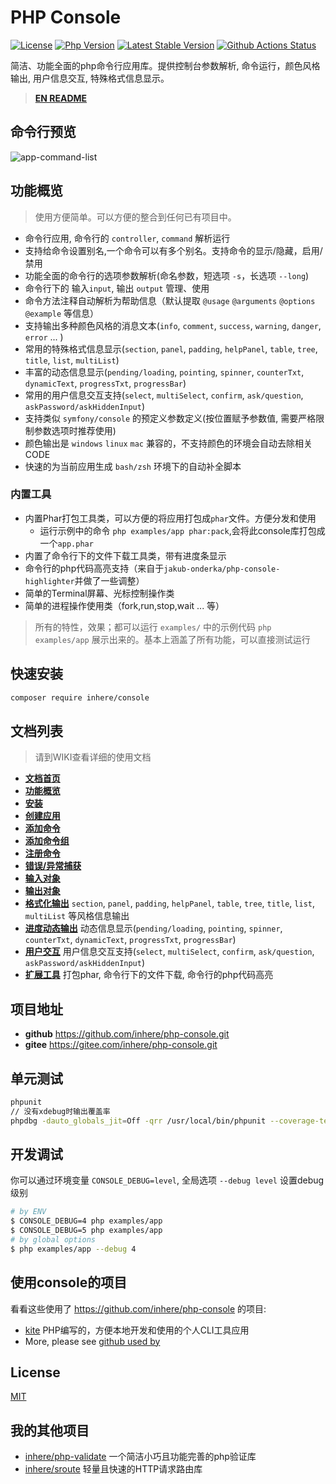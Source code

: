 # PHP Console

[![License](https://img.shields.io/packagist/l/inhere/console.svg?style=flat-square)](LICENSE)
[![Php Version](https://img.shields.io/badge/php-%3E=7.3.0-brightgreen.svg?maxAge=2592000)](https://packagist.org/packages/inhere/console)
[![Latest Stable Version](http://img.shields.io/packagist/v/inhere/console.svg)](https://packagist.org/packages/inhere/console)
[![Github Actions Status](https://github.com/inhere/php-console/workflows/Unit-tests/badge.svg)](https://github.com/inhere/php-console/actions)

简洁、功能全面的php命令行应用库。提供控制台参数解析, 命令运行，颜色风格输出, 用户信息交互, 特殊格式信息显示。

> **[EN README](./README.md)**

## 命令行预览

![app-command-list](https://raw.githubusercontent.com/inhere/php-console/3.x/docs/screenshots/app-command-list.png)

## 功能概览

> 使用方便简单。可以方便的整合到任何已有项目中。

- 命令行应用, 命令行的 `controller`, `command` 解析运行 
- 支持给命令设置别名,一个命令可以有多个别名。支持命令的显示/隐藏，启用/禁用
- 功能全面的命令行的选项参数解析(命名参数，短选项 `-s`，长选项 `--long`)
- 命令行下的 输入`input`, 输出 `output` 管理、使用
- 命令方法注释自动解析为帮助信息（默认提取 `@usage` `@arguments` `@options` `@example` 等信息）
- 支持输出多种颜色风格的消息文本(`info`, `comment`, `success`, `warning`, `danger`, `error` ... )
- 常用的特殊格式信息显示(`section`, `panel`, `padding`, `helpPanel`, `table`, `tree`, `title`, `list`, `multiList`)
- 丰富的动态信息显示(`pending/loading`, `pointing`, `spinner`, `counterTxt`, `dynamicText`, `progressTxt`, `progressBar`)
- 常用的用户信息交互支持(`select`, `multiSelect`, `confirm`, `ask/question`, `askPassword/askHiddenInput`)
- 支持类似 `symfony/console` 的预定义参数定义(按位置赋予参数值, 需要严格限制参数选项时推荐使用)
- 颜色输出是 `windows` `linux` `mac` 兼容的，不支持颜色的环境会自动去除相关CODE
- 快速的为当前应用生成 `bash/zsh` 环境下的自动补全脚本

### 内置工具

- 内置Phar打包工具类，可以方便的将应用打包成`phar`文件。方便分发和使用
  - 运行示例中的命令 `php examples/app phar:pack`,会将此console库打包成一个`app.phar`
- 内置了命令行下的文件下载工具类，带有进度条显示
- 命令行的php代码高亮支持（来自于`jakub-onderka/php-console-highlighter`并做了一些调整）
- 简单的Terminal屏幕、光标控制操作类
- 简单的进程操作使用类（fork,run,stop,wait ... 等）

> 所有的特性，效果；都可以运行 `examples/` 中的示例代码 `php examples/app` 展示出来的。基本上涵盖了所有功能，可以直接测试运行

## 快速安装

```bash
composer require inhere/console
```

## 文档列表

> 请到WIKI查看详细的使用文档

- **[文档首页](https://github.com/inhere/php-console/wiki/home)**
- **[功能概览](https://github.com/inhere/php-console/wiki/overview)**
- **[安装](https://github.com/inhere/php-console/wiki/install)**
- **[创建应用](https://github.com/inhere/php-console/wiki/quick-start)**
- **[添加命令](https://github.com/inhere/php-console/wiki/add-command)**
- **[添加命令组](https://github.com/inhere/php-console/wiki/add-group)**
- **[注册命令](https://github.com/inhere/php-console/wiki/register-command)**
- **[错误/异常捕获](https://github.com/inhere/php-console/wiki/error-handle)**
- **[输入对象](https://github.com/inhere/php-console/wiki/input-instance)**
- **[输出对象](https://github.com/inhere/php-console/wiki/output-instance)**
- **[格式化输出](https://github.com/inhere/php-console/wiki/format-output)** `section`, `panel`, `padding`, `helpPanel`, `table`, `tree`, `title`, `list`, `multiList` 等风格信息输出
- **[进度动态输出](https://github.com/inhere/php-console/wiki/process-output)** 动态信息显示(`pending/loading`, `pointing`, `spinner`, `counterTxt`, `dynamicText`, `progressTxt`, `progressBar`)
- **[用户交互](https://github.com/inhere/php-console/wiki/user-interactive)** 用户信息交互支持(`select`, `multiSelect`, `confirm`, `ask/question`, `askPassword/askHiddenInput`)
- **[扩展工具](https://github.com/inhere/php-console/wiki/extra-tools)** 打包phar, 命令行下的文件下载, 命令行的php代码高亮

## 项目地址

- **github** https://github.com/inhere/php-console.git
- **gitee** https://gitee.com/inhere/php-console.git

## 单元测试

```bash
phpunit
// 没有xdebug时输出覆盖率
phpdbg -dauto_globals_jit=Off -qrr /usr/local/bin/phpunit --coverage-text
```

## 开发调试

你可以通过环境变量 `CONSOLE_DEBUG=level`, 全局选项 `--debug level` 设置debug级别

```bash
# by ENV
$ CONSOLE_DEBUG=4 php examples/app
$ CONSOLE_DEBUG=5 php examples/app
# by global options
$ php examples/app --debug 4
```

## 使用console的项目

看看这些使用了 https://github.com/inhere/php-console 的项目:

- [kite](https://github.com/inhere/kite) PHP编写的，方便本地开发和使用的个人CLI工具应用
- More, please see [github used by](https://github.com/inhere/php-console/network/dependents?package_id=UGFja2FnZS01NDI5NzMxOTI%3D)

## License

[MIT](LICENSE)

## 我的其他项目

- [inhere/php-validate](https://github.com/inhere/php-validate) 一个简洁小巧且功能完善的php验证库
- [inhere/sroute](https://github.com/inhere/php-srouter) 轻量且快速的HTTP请求路由库

